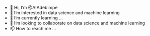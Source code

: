 - 👋 Hi, I’m @AIAdebimpe
- 👀 I’m interested in data science and machine learning
- 🌱 I’m currently learning ...
- 💞️ I’m looking to collaborate on data science and machine learning
- 📫 How to reach me ...

<!---
AIAdebimpe/AIAdebimpe is a ✨ special ✨ repository because its `README.md` (this file) appears on your GitHub profile.
You can click the Preview link to take a look at your changes.
--->
